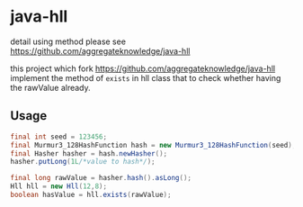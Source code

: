 java-hll
========

detail using method please see https://github.com/aggregateknowledge/java-hll

this project which fork https://github.com/aggregateknowledge/java-hll implement the method of `exists` in hll class that to check whether having the rawValue already.

## Usage
```java
final int seed = 123456;
final Murmur3_128HashFunction hash = new Murmur3_128HashFunction(seed);
final Hasher hasher = hash.newHasher();
hasher.putLong(1L/*value to hash*/);

final long rawValue = hasher.hash().asLong();
Hll hll = new Hll(12,8);
boolean hasValue = hll.exists(rawValue);

```